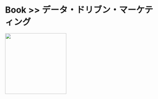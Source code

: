 # Book >> データ・ドリブン・マーケティング

<img src="https://cover.openbd.jp/9784478039632.jpg" style="width: 200px"/>
